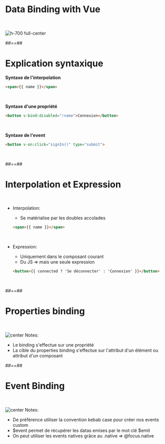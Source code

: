 <!-- .slide" -->
# Data Binding with Vue
<br>

![h-700 full-center](assets/images/school/data-binding-template/vue.png)


##==##

<!-- .slide: class="with-code inconsolata " -->
# Explication syntaxique


__Syntaxe de l'interpolation__<br>
```html
<span>{{ name }}</span>
```
<!-- .element: class="medium-code" -->
<br>

__Syntaxe d'une propriété__<br>
```html
<button v-bind:disabled="!name">Connexion</button>
```
<!-- .element: class="medium-code" -->
<br>

__Syntaxe de l'event__<br>
```html
<button v-on:click="signIn()" type="submit">
```
<!-- .element: class="medium-code" -->
<br>

##==##

<!-- .slide -->
# Interpolation et Expression
<br>

- Interpolation:
    - Se matérialise par les doubles accolades 
    
    ```html
    <span>{{ name }}</span>
    ```

    <br>
- Expression:
    - Uniquement dans le composant courant
    - Du JS => mais une seule expression

    ```html
    <button>{{ connected ? 'Se déconnecter' : 'Connexion' }}</button>
    ```
<br>

##==##

<!-- .slide" -->
# Properties binding
<br>

![center](assets/images/school/data-binding-template/properties_binding.png)
Notes:
 - Le binding s'effectue sur une propriété
 - La cible du properties binding s'effectue sur l'attribut d'un élément ou attribut d'un composant

##==##

<!-- .slide" -->
# Event Binding
<br>

![center](assets/images/school/data-binding-template/event_binding.png)
Notes:
 - De préférence utiliser la convention kebab case pour créer nos events custom
 - $event permet de récupérer les datas emises par le mot clé $emit
 - On peut utiliser les events natives grâce au .native => @focus.native

